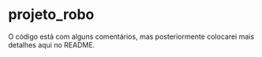 # projeto_robo

O código está com alguns comentários, mas posteriormente colocarei mais detalhes aqui no README.
